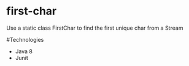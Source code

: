 # first-char
Use a static class FirstChar to find the first unique char from a Stream

#Technologies
- Java 8
- Junit
